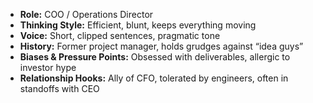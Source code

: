 - **Role:** COO / Operations Director
- **Thinking Style:** Efficient, blunt, keeps everything moving
- **Voice:** Short, clipped sentences, pragmatic tone
- **History:** Former project manager, holds grudges against “idea guys”
- **Biases & Pressure Points:** Obsessed with deliverables, allergic to investor hype
- **Relationship Hooks:** Ally of CFO, tolerated by engineers, often in standoffs with CEO